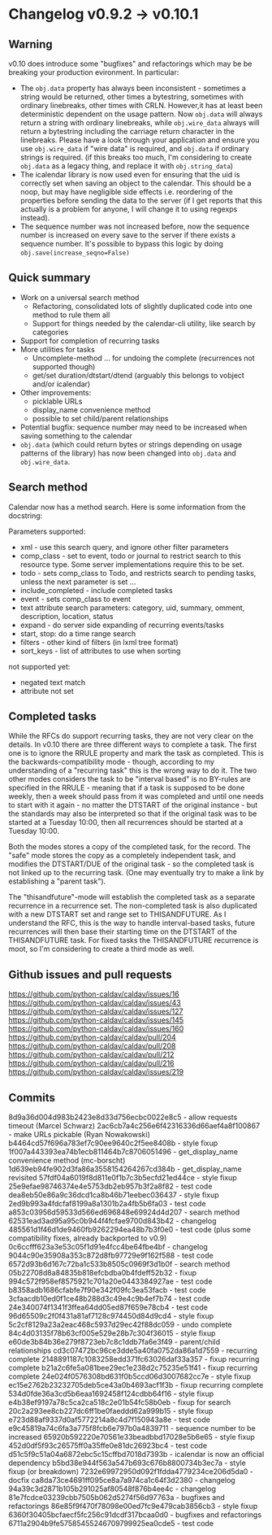 # Changelog v0.9.2 -> v0.10.1

## Warning

v0.10 does introduce some "bugfixes" and refactorings which may be be breaking your production evironment.  In particular:

* The `obj.data` property has always been inconsistent - sometimes a string would be returned, other times a bytestring, sometimes with ordinary linebreaks, other times with CRLN.  However,it has at least been deterministic dependent on the usage pattern.  Now `obj.data` will always return a string with ordinary linebreaks, while `obj.wire_data` always will return a bytestring including the carriage return character in the linebreaks.  Please have a look through your application and ensure you use `obj.wire_data` if "wire data" is required, and `obj.data` if ordinary strings is required.  (if this breaks too much, I'm considering to create `obj.data` as a legacy thing, and replace it with `obj.string_data`)
* The icalendar library is now used even for ensuring that the uid is correctly set when saving an object to the calendar. This should be a noop, but may have negligible side effects i.e. reordering of the properties before sending the data to the server (if I get reports that this actually is a problem for anyone, I will change it to using regexps instead).
* The sequence number was not increased before, now the sequence number is increased on every save to the server if there exists a sequence number.  It's possible to bypass this logic by doing `obj.save(increase_seqno=False)`

## Quick summary

* Work on a universal search method
  * Refactoring, consolidated lots of slightly duplicated code into one method to rule them all
  * Support for things needed by the calendar-cli utility, like search by categories
* Support for completion of recurring tasks
* More utilities for tasks
  * Uncomplete-method ... for undoing the complete (recurrences not supported though)
  * get/set duration/dtstart/dtend (arguably this belongs to vobject and/or icalendar)
* Other improvements:
  * picklable URLs
  * display_name convenience method
  * possible to set child/parent relationships
* Potential bugfix: sequence number may need to be increased when saving something to the calendar
* `obj.data` (which could return bytes or strings depending on usage patterns of the library) has now been changed into `obj.data` and `obj.wire_data`.

## Search method

Calendar now has a method search.  Here is some information from the docstring:

Parameters supported:

* xml - use this search query, and ignore other filter parameters
* comp_class - set to event, todo or journal to restrict search to this
  resource type.  Some server implementations require this to be set.
* todo - sets comp_class to Todo, and restricts search to pending tasks,
  unless the next parameter is set ...
* include_completed - include completed tasks
* event - sets comp_class to event
* text attribute search parameters: category, uid, summary, omment,
  description, location, status
* expand - do server side expanding of recurring events/tasks
* start, stop: do a time range search
* filters - other kind of filters (in lxml tree format)
* sort_keys - list of attributes to use when sorting

not supported yet:

* negated text match
* attribute not set

## Completed tasks

While the RFCs do support recurring tasks, they are not very clear on the details.  In v0.10 there are three different ways to complete a task.  The first one is to ignore the RRULE property and mark the task as completed.  This is the backwards-compatibility mode - though, according to my understanding of a "recurring task" this is the wrong way to do it.
The two other modes considers the task to be "interval based" is no BY-rules are specified in the RRULE - meaning that if a task is supposed to be done weekly, then a week should pass from it was completed and until one needs to start with it again - no matter the DTSTART of the original instance - but the standards may also be interpreted so that if the original task was to be started at a Tuesday 10:00, then all recurrences should be started at a Tuesday 10:00.

Both the modes stores a copy of the completed task, for the record.  The "safe" mode stores the copy as a completely independent task, and modifies the DTSTART/DUE of the original task - so the completed task is not linked up to the recurring task.  (One may eventually try to make a link by establishing a "parent task").

The "thisandfuture"-mode will establish the completed task as a separate recurrence in a recurrence set.  The non-completed task is also duplicated with a new DTSTART set and range set to THISANDFUTURE. As I understand the RFC, this is the way to handle interval-based tasks, future recurrences will then base their starting time on the DTSTART of the THISANDFUTURE task.  For fixed tasks the THISANDFUTURE recurrence is moot, so I'm considering to create a third mode as well.

## Github issues and pull requests

https://github.com/python-caldav/caldav/issues/16
https://github.com/python-caldav/caldav/issues/43
https://github.com/python-caldav/caldav/issues/127
https://github.com/python-caldav/caldav/issues/145
https://github.com/python-caldav/caldav/issues/160
https://github.com/python-caldav/caldav/pull/204
https://github.com/python-caldav/caldav/pull/208
https://github.com/python-caldav/caldav/pull/212
https://github.com/python-caldav/caldav/pull/216
https://github.com/python-caldav/caldav/issues/219

## Commits

8d9a36d004d983b2423e8d33d756ecbc0022e8c5 - allow requests timeout (Marcel Schwarz)
2ac6cb7a4c256e6f42316336d66aef4a8f100867 - make URLs pickable (Ryan Nowakowski)
b4464cd57f696a783ef7c90ee9640c2f5ee8408b - style fixup
1f007a443393ea74b1ecb811464b7c8706051496 - get_display_name convenience method (mc-borscht)
1d639eb94fe902d3fa86a3558154264267cd384b - get_display_name revisited
57fdf04a6019f8d811e0f1b7c3b5ecfd21ed44ce - style fixup
25e9efae98746374e4e5753db2eb957b3f2a8f82 - test code
dea8eb50e86a9c36dcd1ca8b46b71eebec036437 - style fixup
2ed9b993a4fdcfaf8199a8a1301b2a4fb5b6fa03 - test code
a853c03956d59533d566ed696848e69924d4d207 - search method
62531ead3ad95a95c0b944f4fcfae9700d843b42 - changelog
485561d1f46d1de9460fb9262294ea48b7b3f0e0 - test code (plus some compatibility fixes, already backported to v0.9)
0c6ccfff623a3e53c05f1d91e4fcc4be64fbe4bf - changelog
9044c90e35908a353c872d8fb97729e9f162f588 - test code
6572d93b6d167c72ba1c533b8505c0969f3d1b0f - search method
05b22708d8a84835b818efcbdba0b4fdeff52b32 - fixup
994c572f958ef8575921c701a20e0443384927ae - test code
b8358adb1686cfabfe7f90e342f09fc3ea53facb - test code
3cfaacdb10ed0f1ce48b288d3c49e4c9b4ef7b74 - test code
24e340074f1341f3ffea64dd05ed87f659e78cb4 - test code
96d65509c2f0f431a81af7128c974450d84d9cd4 - style fixup
5c2cf8129a23a2eac468c5937d29ec42f88dc059 - undo complete
84c4d03135f78b63cf005e529e28b7c304f36015 - style fixup
e60de3b84b36e279f8723eb7c8c1ddb7fa6e3f49 - parent/child relationships
cd3c07472bc96ce3dde5a40fa0752da86a1d7559 - recurring complete
2148891187c1083258edd371fc63026daf33a357 - fixup recurring complete
b21a2c6fe5a081bee29ec1e238d2c75235e51f41 - fixup recurring complete
24e024f0576308bd631f0b5ccd06d3007682cc7e - style fixup
ec15e2762b23232705deb5ce43a0b4693acf1f3b - fixup recurring complete
534d0fde36a3cd5b6eaa1692458f124cdbb64f16 - style fixup
e4b38ef9197a78c5ca2ca518c2e01b54fc58b0eb - fixup for search
20c2a293ee8cb227dc6ff1be0faeddd62a999b15 - style fixup
e723d88af9337d0af5772214a8c4d7f150943a8e - test code
e9c45819a74c6fa3a775f8fcb6e797b0a4839711 - sequence number to be increased
65920b592220e70561e33beadbbd17028e5b6e65 - style fixup
452d0df5f93c26575ff0a35ffe0e81dc26923bc4 - test code
d51c5f9c51a04a6872ebc5c15cffbd7018d7393b - icalendar is now an official dependency
b5bd38e944f563a547b693c676b8800734b3ec7a - style fixup (or breakdown)
7232e69972950d092f1fdda4779234ce206d5da0 - docfix
ca8da73ce4691ff095ce8a7a974ca1c64f3d2380 - changelog
94a39c3d2871b105b291025af80548f876b4ee4c - changelog
81e7fcdce03239cbb7505b062d5274f56d97763a - bugfixes and refactorings
86e85f9f470f78098e00ed7fc9e479cab3856cb3 - style fixup
6360f30405bcfaecf5fc256c91dcdf317bcaa0d0 - bugfixes and refactorings
6711a2904b9fe57585455246709799925ea0cde5 - test code
